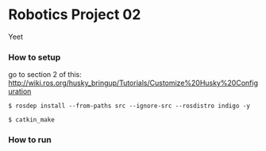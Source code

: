 # Robotics Project 02

Yeet

### How to setup
go to section 2 of this: http://wiki.ros.org/husky_bringup/Tutorials/Customize%20Husky%20Configuration

`$ rosdep install --from-paths src --ignore-src --rosdistro indigo -y`


`$ catkin_make`


### How to run